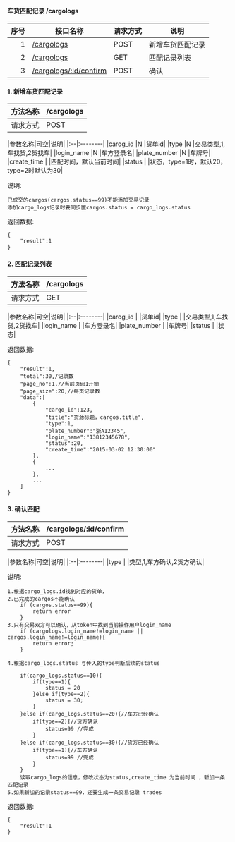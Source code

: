 #### 车货匹配记录 /cargologs

序号		|接口名称  |请求方式|说明
------:|--------|-------------------|------------------
  1|[/cargologs](#add_cargolog)		|POST |新增车货匹配记录
  2|[/cargologs](#cargolog_list)	|GET |匹配记录列表
  3|[/cargologs/:id/confirm](#cargolog_cfm)|POST |确认  
  
#### 1. <label id="add_cargolog">新增车货匹配记录</label>

|方法名称|/cargologs|
|:----|:--------|
|请求方式|POST|

|参数名称|可空|说明|
|:--|:--------|
|carog_id		|N	|货单id|
|type			|N	|交易类型,1,车找货,2货找车|
|login_name		|N	|车方登录名|
|plate_number	|N	|车牌号|
|create_time	|	|匹配时间，默认当前时间|
|status			|	|状态，type=1时，默认20，type=2时默认为30|

说明:

	已成交的cargos(cargos.status==99)不能添加交易记录
	添加cargo_logs记录时要同步置cargos.status = cargo_logs.status
返回数据:
>
	{
		"result":1
	}
  
#### 2. <label id="cargolog_list">匹配记录列表</label>

|方法名称|/cargologs|
|:----|:--------|
|请求方式|GET|

|参数名称|可空|说明|
|:--|:--------|
|carog_id		|	|货单id|
|type			|	|交易类型,1,车找货,2货找车|
|login_name		|	|车方登录名|
|plate_number	|	|车牌号|
|status			|	|状态|

返回数据:
>
	{
		"result":1,
		"total":30,/记录数
		"page_no":1,//当前页码1开始
		"page_size":20,//每页记录数
		"data":[
			{
				"cargo_id":123,
				"title":"货源标题，cargos.title",
				"type":1,
				"plate_number":"浙A12345"，
				"login_name":"13812345678",
				"status":20,
				"create_time":"2015-03-02 12:30:00"
			},
			{
				...
			},
			...
		]
	}


#### 3. <label id="cargolog_cfm">确认匹配</label>

|方法名称|/cargologs/:id/confirm|
|:----|:--------|
|请求方式|POST|

|参数名称|可空|说明|
|:--|:--------|
|type			|	|类型,1,车方确认,2货方确认|

说明:

	1.根据cargo_logs.id找到对应的货单，
	2.已完成的cargos不能确认
		if (cargos.status==99){
			return error
		}
	3.只有交易双方可以确认，从token中找到当前操作用户login_name
		if (cargologs.login_name!=login_name || cargos.login_name!=login_name){
			return error;
		}
	
	4.根据cargo_logs.status 与传入的type判断后续的status
	
		if(cargo_logs.status==10){
			if(type==1){
				status = 20
			}else if(type==2){
				status = 30;
			}
		}else if(cargo_logs.status==20){//车方已经确认
			if(type==2){//货方确认
				status=99 //完成
			}
		}else if(cargo_logs.status==30){//货方已经确认
			if(type==1){//车方确认
				status=99 //完成
			}
		}
		读取cargo_logs的信息，修改状态为status,create_time 为当前时间 ，新加一条匹配记录
	5.如果新加的记录status==99，还要生成一条交易记录 trades
	
返回数据:
>
	{
		"result":1
	}
